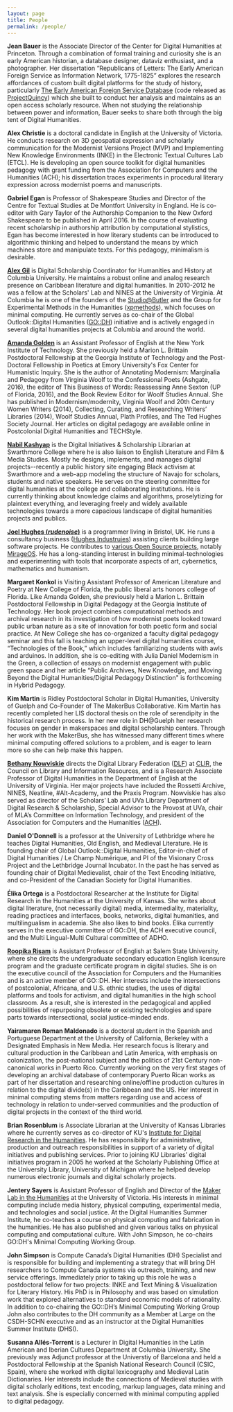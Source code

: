 ```yaml
---
layout: page
title: People
permalink: /people/
---
```


**Jean Bauer** is the Associate Director of the Center for Digital Humanities at Princeton.  Through a combination of formal training and curiosity she is an early American historian, a database designer, dataviz enthusiast, and a photographer. Her dissertation “Republicans of Letters: The Early American Foreign Service as Information Network, 1775-1825” explores the research affordances of custom built digital platforms for the study of history, particularly [The Early American Foreign Service Database](www.eafsd.org) (code released as [ProjectQuincy](projectquincy.org)) which she built to conduct her analysis and maintains as an open access scholarly resource.  When not studying the relationship between power and information, Bauer seeks to share both through the big tent of Digital Humanities.

**Alex Christie** is a doctoral candidate in English at the University of Victoria. He conducts research on 3D geospatial expression and scholarly communication for the Modernist Versions Project (MVP) and Implementing New Knowledge Environments (INKE) in the Electronic Textual Cultures Lab (ETCL). He is developing an open source toolkit for digital humanities pedagogy with grant funding from the Association for Computers and the Humanities (ACH); his dissertation traces experiments in procedural literary expression across modernist poems and manuscripts.

**Gabriel Egan** is Professor of Shakespeare Studies and Director of the Centre for Textual Studies at De Montfort University in England. He is co-editor with Gary Taylor of the Authorship Companion to the New Oxford Shakespeare to be published in April 2016. In the course of evaluating recent scholarship in authorship attribution by computational stylistics, Egan has become interested in how literary students can be introduced to algorithmic thinking and helped to understand the means by which machines store and manipulate texts. For this pedagogy, minimalism is desirable.

**[Alex Gil](http://www.elotroalex.com)** is Digital Scholarship Coordinator for Humanities and History at Columbia University. He maintains a robust online and analog research presence on Caribbean literature and digital humanities. In 2010-2012 he was a fellow at the Scholars' Lab and NINES at the University of Virginia. At Columbia he is one of the founders of the [Studio@Butler](https://studio.cul.columbia.edu/) and the Group for Experimental Methods in the Humanities ([xpmethods](http://xpmethod.plaintext.in/)), which focuses on minimal computing. He currently serves as co-chair of the Global Outlook::Digital Humanities ([GO::DH](http://www.globaloutlookdh.org/)) initiative and is actively engaged in several digital humanities projects at Columbia and around the world.

**[Amanda Golden](www.agoldenphd.com)** is an Assistant Professor of English at the New York Institute of Technology. She previously held a Marion L. Brittain Postdoctoral Fellowship at the Georgia Institute of Technology and the Post-Doctoral Fellowship in Poetics at Emory University's Fox Center for Humanistic Inquiry. She is the author of Annotating Modernism: Marginalia and Pedagogy from Virginia Woolf to the Confessional Poets (Ashgate, 2016), the editor of This Business of Words: Reassessing Anne Sexton (UP of Florida, 2016), and the Book Review Editor for Woolf Studies Annual. She has published in Modernism/modernity, Virginia Woolf and 20th Century Women Writers (2014), Collecting, Curating, and Researching Writers’ Libraries (2014), Woolf Studies Annual, Plath Profiles, and The Ted Hughes Society Journal. Her articles on digital pedagogy are available online in Postcolonial Digital Humanities and TECHStyle.


**[Nabil Kashyap](http://nabilk.com)** is the Digital Initiatives & Scholarship Librarian at Swarthmore College where he is also liaison to English Literature and Film & Media Studies. Mostly he designs, implements, and manages digital projects--recently a public history site engaging Black activism at Swarthmore and a web-app modeling the structure of Navajo for scholars, students and native speakers. He serves on the steering committee for digital humanities at the college and collaborating institutions. He is currently thinking about knowledge claims and algorithms, proselytizing for plaintext everything, and leveraging freely and widely available technologies towards a more capacious landscape of digital humanities projects and publics.

**[Joel Hughes (_rudenoise_)](http://rudenoise.uk)** is a programmer living in Bristol, UK. He runs a consultancy business ([Hughes Industruies](http://www.hughesindustries.uk)) assisting clients building large software projects. He contributes to [various Open Source projects](https://github.com/rudenoise), notably [MirageOS](https://mirage.io/). He has a long-standing interest in building minimal-technologies and experimenting with tools that incorporate aspects of art, cybernetics, mathematics and humanism.

**Margaret Konkol** is Visiting Assistant Professor of American Literature and Poetry at New College of Florida, the public liberal arts honors college of Florida. Like Amanda Golden, she previously held a Marion L. Brittain Postdoctoral Fellowship in Digital Pedagogy at the Georgia Institute of Technology. Her book project combines computational methods and archival research in its investigation of how modernist poets looked toward public urban nature as a site of innovation for both poetic form and social practice. At New College she has co-organized a faculty digital pedagogy seminar and this fall is teaching an upper-level digital humanities course, “Technologies of the Book,” which includes familiarizing students with awls and arduinos. In addition, she is co-editing with Julia Daniel Modernism in the Green, a collection of essays on modernist engagement with public green space and her article “Public Archives, New Knowledge, and Moving Beyond the Digital Humanities/Digital Pedagogy Distinction" is forthcoming in Hybrid Pedagogy. 

**Kim Martin** is Ridley Postdoctoral Scholar in Digital Humanities, University of Guelph and Co-Founder of The MakerBus Collaborative. Kim Martin has recently completed her LIS doctoral thesis on the role of serendipity in the historical research process. In her new role in DH@Guelph her research focuses on gender in makerspaces and digital scholarship centers. Through her work with the MakerBus, she has witnessed many different times where minimal computing offered solutions to a problem, and is eager to learn more so she can help make this happen.

**[Bethany Nowviskie](http://nowviskie.org/)** directs the Digital Library Federation ([DLF](http://www.diglib.org/)) at [CLIR](http://www.clir.org/), the Council on Library and Information Resources, and is a Research Associate Professor of Digital Humanities in the Department of English at the University of Virginia. Her major projects have included the Rossetti Archive, NINES, Neatline, #Alt-Academy, and the Praxis Program. Nowviskie has also served as director of the Scholars’ Lab and UVa Library Department of Digital Research & Scholarship, Special Advisor to the Provost at UVa, chair of MLA’s Committee on Information Technology, and president of the Association for Computers and the Humanities ([ACH](http://ach.org/)). 

**Daniel O'Donnell** is a professor at the University of Lethbridge where he teaches Digital Humanities, Old English, and Medieval Literature. He is founding chair of Global Outlook::Digital Humanities, Editor-in-chief of Digital Humanities / Le Champ Numérique, and PI of the Visionary Cross Project and the Lethbridge Journal Incubator. In the past he has served as founding chair of Digital Medievalist, chair of the Text Encoding Initiative, and co-President of the Canadian Society for Digital Humanities.

**Élika Ortega** is a Postdoctoral Researcher at the Institute for Digital Research in the Humanities at the University of Kansas. She writes about digital literature, (not necessarily digital) media, intermediality, materiality, reading practices and interfaces, books, networks, digital humanities, and multilingualism in academia. She also likes to bind books. Élika currently serves in the executive committee of GO::DH, the ACH executive council, and the Multi Lingual-Multi Cultural committee of ADHO. 


**[Roopika Risam](http://roopikarisam.com/)** is Assistant Professor of English at Salem State University, where she directs the undergraduate secondary education English licensure program and the graduate certificate program in digital studies. She is on the executive council of the Association for Computers and the Humanities and is an active member of GO::DH. Her interests include the intersections of postcolonial, Africana, and U.S. ethnic studies, the uses of digital platforms and tools for activism, and digital humanities in the high school classroom. As a result, she is interested in the pedagogical and applied possibilities of repurposing obsolete or existing technologies and spare parts towards intersectional, social justice-minded ends.

**Yairamaren Roman Maldonado** is a doctoral student in the Spanish and Portuguese Department at the University of California, Berkeley with a Designated Emphasis in New Media. Her research focus is literary and cultural production in the Caribbean and Latin America, with emphasis on colonization, the post-national subject and the politics of 21st Century non-canonical works in Puerto Rico. Currently working on the very first stages of developing an archival database of contemporary Puerto Rican works as part of her dissertation and researching online/offline production cultures in relation to the digital divide(s) in the Caribbean and the US. Her interest in minimal computing stems from matters regarding use and access of technology in relation to under-served communities and the production of digital projects in the context of the third world.

**Brian Rosenblum** is Associate Librarian at the University of Kansas Libraries where he currently serves as co-director of KU's [Institute for Digital Research in the Humanities](http://idrh.ku.edu). He has responsibility for administrative, production and outreach responsibilities in support of a variety of digital initiatives and publishing services. Prior to joining KU Libraries’ digital initiatives program in 2005 he worked at the Scholarly Publishing Office at the University Library, University of Michigan where he helped develop numerous electronic journals and digital scholarly projects.

**Jentery Sayers** is Assistant Professor of English and Director of the [Maker Lab in the Humanities](http://maker.uvic.ca/) at the University of Victoria. His interests in minimal computing include media history, physical computing, experimental media, and technologies and social justice. At the Digital Humanities Summer Institute, he co-teaches a course on physical computing and fabrication in the humanities. He has also published and given various talks on physical computing and computational culture. With John Simpson, he co-chairs GO:DH's Minimal Computing Working Group. 

**John Simpson** is Compute Canada’s Digital Humanities (DH) Specialist and is responsible for building and implementing a strategy that will bring DH researchers to Compute Canada systems via outreach, training, and new service offerings. Immediately prior to taking up this role he was a postdoctoral fellow for two projects: INKE and Text Mining & Visualization for Literary History. His PhD is in Philosophy and was based on simulation work that explored alternatives to standard economic models of rationality. In addition to co-chairing the GO::DH’s Minimal Computing Working Group John also contributes to the DH community as a Member at Large on the CSDH-SCHN executive and as an instructor at the Digital Humanities Summer Institute (DHSI).

**Susanna Allés-Torrent** is a Lecturer in Digital Humanities in the Latin American and Iberian Cultures Department at Columbia University. She previously was Adjunct professor at the Universtiy of Barcelona and held a Postdoctoral Fellowship at the Spanish National Research Council (CSIC, Spain), where she worked with digital lexicography and Medieval Latin Dictionaries. Her interests include the connections of Medieval studies with digital scholarly editions, text encoding, markup languages, data mining and text analysis. She is especially concerned with minimal computing applied to digital pedagogy.

